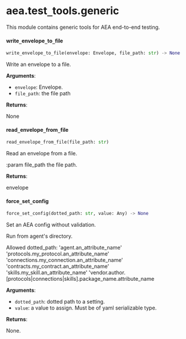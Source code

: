<a name=".aea.test_tools.generic"></a>
# aea.test`_`tools.generic

This module contains generic tools for AEA end-to-end testing.

<a name=".aea.test_tools.generic.write_envelope_to_file"></a>
#### write`_`envelope`_`to`_`file

```python
write_envelope_to_file(envelope: Envelope, file_path: str) -> None
```

Write an envelope to a file.

**Arguments**:

- `envelope`: Envelope.
- `file_path`: the file path

**Returns**:

None

<a name=".aea.test_tools.generic.read_envelope_from_file"></a>
#### read`_`envelope`_`from`_`file

```python
read_envelope_from_file(file_path: str)
```

Read an envelope from a file.

:param file_path the file path.

**Returns**:

envelope

<a name=".aea.test_tools.generic.force_set_config"></a>
#### force`_`set`_`config

```python
force_set_config(dotted_path: str, value: Any) -> None
```

Set an AEA config without validation.

Run from agent's directory.

Allowed dotted_path:
'agent.an_attribute_name'
'protocols.my_protocol.an_attribute_name'
'connections.my_connection.an_attribute_name'
'contracts.my_contract.an_attribute_name'
'skills.my_skill.an_attribute_name'
'vendor.author.[protocols|connections|skills].package_name.attribute_name

**Arguments**:

- `dotted_path`: dotted path to a setting.
- `value`: a value to assign. Must be of yaml serializable type.

**Returns**:

None.

